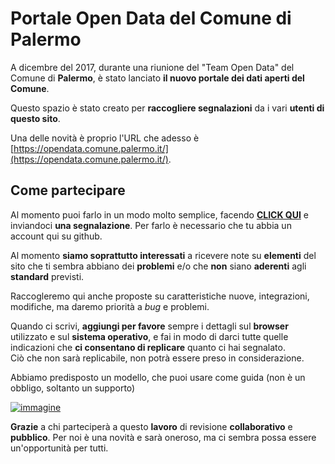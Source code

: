 # Portale Open Data del Comune di Palermo

A dicembre del 2017, durante una riunione del "Team Open Data" del Comune di **Palermo**, è stato lanciato **il nuovo portale dei dati aperti del Comune**.

Questo spazio è stato creato per **raccogliere segnalazioni** da i vari **utenti di questo sito**.

Una delle novità è proprio l'URL che adesso è [https://opendata.comune.palermo.it/](https://opendata.comune.palermo.it/).

## Come partecipare

Al momento puoi farlo in un modo molto semplice, facendo [**CLICK QUI**](https://github.com/ComuneDiPalermo/PortaleOpendata/issues/new) e inviandoci **una segnalazione**. Per farlo è necessario che tu abbia un account qui su github.

Al momento **siamo soprattutto interessati** a ricevere note su **elementi** del sito che ti sembra abbiano dei **problemi** e/o che **non** siano **aderenti** agli **standard** previsti.

Raccogleremo qui anche proposte su caratteristiche nuove, integrazioni, modifiche, ma daremo priorità a *bug* e problemi.

Quando ci scrivi, **aggiungi per favore** sempre i dettagli sul **browser** utilizzato e sul **sistema operativo**, e fai in modo di darci tutte quelle indicazioni che **ci consentano di replicare** quanto ci hai segnalato. <br>Ciò che non sarà replicabile, non potrà essere preso in considerazione.

Abbiamo predisposto un modello, che puoi usare come guida (non è un obbligo, soltanto un supporto)

[![immagine](https://user-images.githubusercontent.com/36098889/38262140-a8a31552-376c-11e8-90f1-94dc946b8e48.png)](https://github.com/ComuneDiPalermo/PortaleOpendata/issues/new)

**Grazie** a chi parteciperà a questo **lavoro** di revisione **collaborativo** e **pubblico**. Per noi è una novità e sarà oneroso, ma ci sembra possa essere un'opportunità per tutti.
